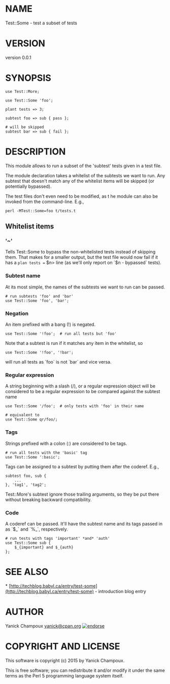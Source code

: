 # NAME

Test::Some - test a subset of tests

# VERSION

version 0.0.1

# SYNOPSIS

    use Test::More;

    use Test::Some 'foo';

    plant tests => 3;

    subtest foo => sub { pass };

    # will be skipped
    subtest bar => sub { fail };

# DESCRIPTION

This module allows to run a subset of the 'subtest' tests given in a test file.

The module declaration takes a whitelist of the subtests we want to run. 
Any subtest that doesn't match any of the whitelist
items will be skipped (or potentially bypassed).

The test files don't even need to be modified, as t
he module can also be invoked from the command-line. E.g.,

    perl -MTest::Some=foo t/tests.t

## Whitelist items

### '~'

Tells Test::Some to bypass the non-whitelisted tests instead of skipping them. That makes for a smaller output, but
the test file would now fail if it has a `plan tests =` $n> line (as we'll only report on `$n - bypassed` tests). 

### Subtest name

At its most simple, the names of the subtests we want to run can be passed.

    # run subtests 'foo' and 'bar'
    use Test::Some 'foo', 'bar';

### Negation

An item prefixed with a bang (!) is negated.

    use Test::Some '!foo';  # run all tests but 'foo'

Note that a subtest is run if it matches any item in the whitelist, so

    use Test::Some '!foo', '!bar';

will run all tests as \`foo\` is not \`bar\` and vice versa.

### Regular expression

A string beginning with a slash (/), or a regular expression object 
will be considered to be a regular expression to be compared against the
subtest name

    use Test::Some '/foo';  # only tests with 'foo' in their name

    # equivalent to 
    use Test::Some qr/foo/;

### Tags

Strings prefixed with a colon (:) are considered to be tags. 

    # run all tests with the 'basic' tag
    use Test::Some ':basic';

Tags can be assigned to a subtest by putting them
after the coderef. E.g.,

    subtest foo, sub { 
        ...     
    }, 'tag1', 'tag2';

Test::More's subtest ignore those trailing arguments, so they be put there without
breaking backward compatibility.

### Code

A coderef can be passed. It'll have the subtest name and its tags passed in as 
\`$\_\` and \`%\_\`, respectively.

    # run tests with tags 'important' *and* 'auth'
    use Test::Some sub { 
        $_{important} and $_{auth} 
    };

# SEE ALSO

\* [http://techblog.babyl.ca/entry/test-some](http://techblog.babyl.ca/entry/test-some) - introduction blog entry

# AUTHOR

Yanick Champoux <yanick@cpan.org> [![endorse](http://api.coderwall.com/yanick/endorsecount.png)](http://coderwall.com/yanick)

# COPYRIGHT AND LICENSE

This software is copyright (c) 2015 by Yanick Champoux.

This is free software; you can redistribute it and/or modify it under
the same terms as the Perl 5 programming language system itself.
